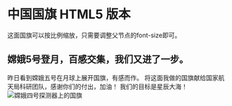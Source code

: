 # 中国国旗 HTML5 版本

这面国旗可以按比例缩放，只需要调整父节点的font-size即可。

## 嫦娥5号登月，百感交集，我们又进了一步。
昨日看到嫦娥五号在月球上展开国旗，有感而作。
将这面我做的国旗献给国家航天局科研团队，感谢你们的付出，加油！
我们的目标是星辰大海！
<img alt="嫦娥四号探测器上的国旗" src="https://huacheng.gz-cmc.com/upload/news/image/2020/12/06/9f2c8b539e5449fa88b0c363357c3ff5.jpg">
 

